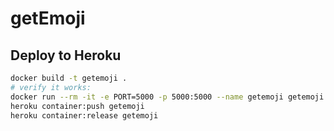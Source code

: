 # getEmoji

## Deploy to Heroku

```sh
docker build -t getemoji .
# verify it works:
docker run --rm -it -e PORT=5000 -p 5000:5000 --name getemoji getemoji
heroku container:push getemoji
heroku container:release getemoji
```
